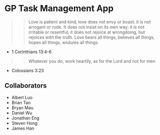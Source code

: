 GP Task Management App
========================

>> Love is patient and kind; love does not envy or boast; it is not arrogant or rude. It does not insist on its own way; it is not irritable or resentful; it does not rejoice at wrongdoing, but rejoices with the truth.  Love bears all things, believes all things, hopes all things, endures all things.
- 1 Corinthians 13:4-6

>>Whatever you do, work heartily, as for the Lord and not for men
- Colossians 3:23

Collaborators
------------------

+ Albert Luo
+ Brian Tan
+ Bryan Mau
+ Daniel Wu
+ Jonathan Eng
+ Steven Hong
+ James Han
